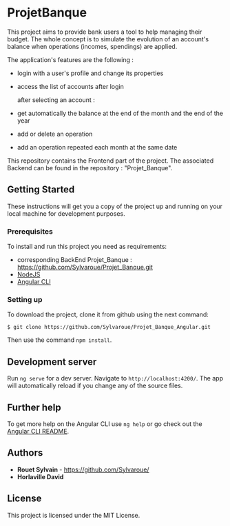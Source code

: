 # ProjetBanque

This project aims to provide bank users a tool to help managing their budget.
The whole concept is to simulate the evolution of an account's balance when operations (incomes, spendings) are applied.

The application's features are the following :
* login with a user's profile and change its properties
* access the list of accounts after login

  after selecting an account :
* get automatically the balance at the end of the month and the end of the year
* add or delete an operation
* add an operation repeated each month at the same date

This repository contains the Frontend part of the project. The associated Backend can be found in the repository : "Projet_Banque".

## Getting Started

These instructions will get you a copy of the project up and running on your local machine for development purposes.

### Prerequisites

To install and run this project you need as requirements:

* corresponding BackEnd Projet_Banque : https://github.com/Sylvaroue/Projet_Banque.git
* [NodeJS](https://nodejs.org/fr/)
* [Angular CLI](https://angular.io/cli)

### Setting up

To download the project, clone it from github using the next command:

```
$ git clone https://github.com/Sylvaroue/Projet_Banque_Angular.git
```

Then use the command `npm install`.

## Development server

Run `ng serve` for a dev server. Navigate to `http://localhost:4200/`. The app will automatically reload if you change any of the source files.

## Further help

To get more help on the Angular CLI use `ng help` or go check out the [Angular CLI README](https://github.com/angular/angular-cli/blob/master/README.md).

## Authors

* **Rouet Sylvain** - https://github.com/Sylvaroue/
* **Horlaville David**

## License

This project is licensed under the MIT License.